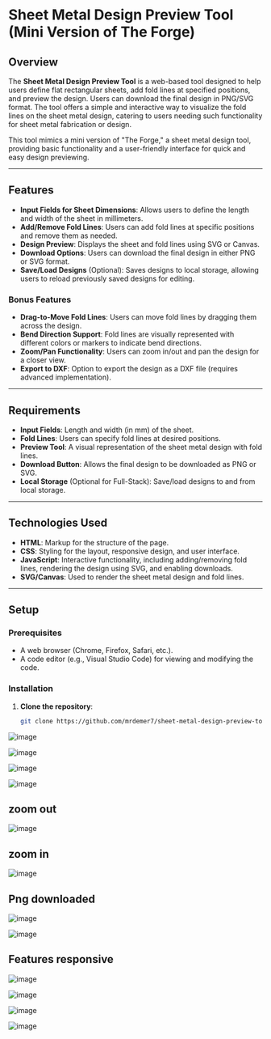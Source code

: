 # Sheet Metal Design Preview Tool (Mini Version of The Forge)

## Overview
The **Sheet Metal Design Preview Tool** is a web-based tool designed to help users define flat rectangular sheets, add fold lines at specified positions, and preview the design. Users can download the final design in PNG/SVG format. The tool offers a simple and interactive way to visualize the fold lines on the sheet metal design, catering to users needing such functionality for sheet metal fabrication or design.

This tool mimics a mini version of "The Forge," a sheet metal design tool, providing basic functionality and a user-friendly interface for quick and easy design previewing.

---

## Features

- **Input Fields for Sheet Dimensions**: Allows users to define the length and width of the sheet in millimeters.
- **Add/Remove Fold Lines**: Users can add fold lines at specific positions and remove them as needed.
- **Design Preview**: Displays the sheet and fold lines using SVG or Canvas.
- **Download Options**: Users can download the final design in either PNG or SVG format.
- **Save/Load Designs** (Optional): Saves designs to local storage, allowing users to reload previously saved designs for editing.

### Bonus Features
- **Drag-to-Move Fold Lines**: Users can move fold lines by dragging them across the design.
- **Bend Direction Support**: Fold lines are visually represented with different colors or markers to indicate bend directions.
- **Zoom/Pan Functionality**: Users can zoom in/out and pan the design for a closer view.
- **Export to DXF**: Option to export the design as a DXF file (requires advanced implementation).

---

## Requirements

- **Input Fields**: Length and width (in mm) of the sheet.
- **Fold Lines**: Users can specify fold lines at desired positions.
- **Preview Tool**: A visual representation of the sheet metal design with fold lines.
- **Download Button**: Allows the final design to be downloaded as PNG or SVG.
- **Local Storage** (Optional for Full-Stack): Save/load designs to and from local storage.

---

## Technologies Used

- **HTML**: Markup for the structure of the page.
- **CSS**: Styling for the layout, responsive design, and user interface.
- **JavaScript**: Interactive functionality, including adding/removing fold lines, rendering the design using SVG, and enabling downloads.
- **SVG/Canvas**: Used to render the sheet metal design and fold lines.

---

## Setup

### Prerequisites
- A web browser (Chrome, Firefox, Safari, etc.).
- A code editor (e.g., Visual Studio Code) for viewing and modifying the code.

### Installation
1. **Clone the repository**:
   ```bash
   git clone https://github.com/mrdemer7/sheet-metal-design-preview-tool.git

![image](https://github.com/user-attachments/assets/f3eca202-fcdb-486a-94e8-16314a4b38b0)

![image](https://github.com/user-attachments/assets/ec3538ec-92d2-473a-b717-a4813e5169e1)

![image](https://github.com/user-attachments/assets/79b9041d-0400-4a45-9005-31e15067d698)

![image](https://github.com/user-attachments/assets/8c683377-325d-4df7-8a1a-467f1135947f)

## zoom out
![image](https://github.com/user-attachments/assets/0183e72c-d5a8-4dae-8aba-08a2dba9704e)

## zoom in
![image](https://github.com/user-attachments/assets/6c97bdcb-c8b0-4f44-8f1d-f2c052b2030a)

## Png downloaded
![image](https://github.com/user-attachments/assets/27f806ec-8ccb-4a5a-8999-38951d680899)

![image](https://github.com/user-attachments/assets/5dc51a40-4eea-4aee-a3eb-bc7f71d79076)

## Features responsive
![image](https://github.com/user-attachments/assets/621be27b-dd75-445d-9fa3-dac7fdc2b696)

![image](https://github.com/user-attachments/assets/a32db734-76ea-4e06-8734-f40c11e724fb)

![image](https://github.com/user-attachments/assets/ef754b37-4adc-4fc4-ab53-103328a2283e)

![image](https://github.com/user-attachments/assets/4acd6b18-43af-475a-b9a8-5aeaba98f031)








